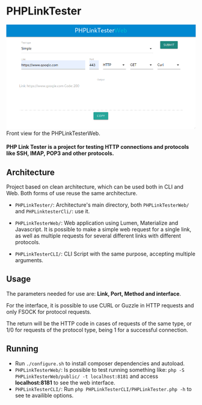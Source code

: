 # PHPLinkTester
![Alt text](image.png)
Front view for the PHPLinkTesterWeb.
#### PHP Link Tester is a project for testing HTTP connections and protocols like SSH, IMAP, POP3 and other protocols.

## Architecture
Project based on clean architecture, which can be used both in CLI and Web. Both forms of use reuse the same architecture.

* `PHPLinkTester/`: Architecture's main directory, both `PHPLinkTesterWeb/` and `PHPLinktesterCli/`: use it.

* `PHPLinkTesterWeb/`: Web application using Lumen, Materialize and Javascript. It is possible to make a simple web request for a single link, as well as multiple requests for several different links with different protocols.

* `PHPLinkTesterCLI/`: CLI Script with the same purpose, accepting multiple arguments.

## Usage
The parameters needed for use are: **Link, Port, Method and interface**.

For the interface, it is possible to use CURL or Guzzle in HTTP requests and only FSOCK for protocol requests.

The return will be the HTTP code in cases of requests of the same type, or 1/0 for requests of the protocol type, being 1 for a successful connection.

## Running 
* Run `./configure.sh` to install composer dependencies and autoload.
* `PHPLinkTesterWeb/`: Is possible to test running something like: `php -S PHPLinkTesterWeb/public/ -t localhost:8181` and access **localhost:8181** to see the web interface.
* `PHPLinkTesterCLI/`: Run `php PHPLinkTesterCLI/PHPLinkTester.php -h` to see te availible options.